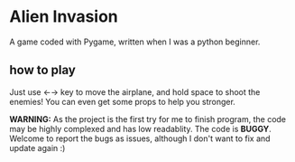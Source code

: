 # Alien Invasion
A game coded with Pygame, written when I was a python beginner.

## how to play
Just use ←→ key to move the airplane, and hold space to shoot the enemies! You can even get some props to help you stronger.

**WARNING:** As the project is the first try for me to finish program, the code may be highly complexed and has low readablity. 
The code is **BUGGY**. Welcome to report the bugs as issues, although I don't want to fix and update again :)
